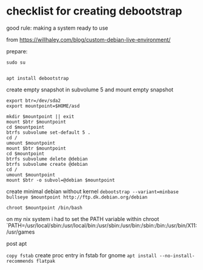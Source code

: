 # checklist for creating debootstrap

good rule: making a system ready to use

from https://willhaley.com/blog/custom-debian-live-environment/

prepare: 
```
sudo su


apt install debootstrap 

```
create empty snapshot in subvolume 5
and mount empty snapshot
```
export btr=/dev/sda2
export mountpoint=$HOME/asd

mkdir $mountpoint || exit
mount $btr $mountpoint
cd $mountpoint
btrfs subvolume set-default 5 .
cd /
umount $mountpoint
mount $btr $mountpoint
cd $mountpoint
btrfs subvolume delete @debian
btrfs subvolume create @debian
cd /
umount $mountpoint
mount $btr -o subvol=@debian $mountpoint
```

create minimal debian without kernel
`debootstrap --variant=minbase bullseye $mountpoint http://ftp.dk.debian.org/debian`

`chroot $mountpoint /bin/bash`

on my nix system i had to set the PATH variable within chroot
`PATH=/usr/local/sbin:/usr/local/bin:/usr/sbin:/usr/bin:/sbin:/bin:/usr/bin/X11:/usr/games

post apt

`copy fstab`
create proc entry in fstab for gnome
`apt install --no-install-recommends flatpak`

